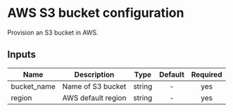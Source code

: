 # AWS S3 bucket configuration

Provision an S3 bucket in AWS.

## Inputs

| Name | Description | Type | Default | Required |
|------|-------------|:----:|:-----:|:-----:|
| bucket\_name | Name of S3 bucket | string | - | yes |
| region | AWS default region | string | - | yes |

